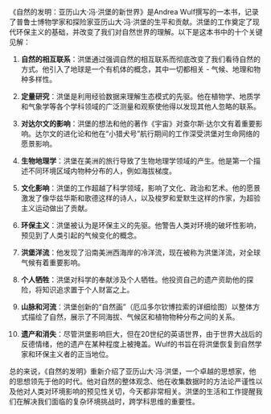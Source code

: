 《自然的发明：亚历山大·冯·洪堡的新世界》是Andrea Wulf撰写的一本书，记录了普鲁士博物学家和探险家亚历山大·冯·洪堡的生平和贡献。洪堡的工作奠定了现代环保主义的基础，并改变了我们对自然世界的理解。以下是这本书中的十个关键见解：

1. **自然的相互联系**：洪堡通过强调自然的相互联系而彻底改变了我们看待自然的方式。他引入了地球是一个有机体的概念，其中一切都相关 - 气候、地理和物种多样性。

2. **定量研究**：洪堡是利用经验数据来理解生态模式的先驱。他在植物学、地质学和气象学等各个学科领域的广泛测量和观察使他得以发现其他人忽略的联系。

3. **对达尔文的影响**：洪堡的想法和他的著作《宇宙》对查尔斯·达尔文有着重要影响。达尔文的进化论和他在“小猎犬号”航行期间的工作深受洪堡对生命网络的愿景影响。

4. **生物地理学**：洪堡在美洲的旅行导致了生物地理学领域的产生。他是第一个描述不同环境区域内物种分布的人，例如海拔梯度。

5. **文化影响**：洪堡的工作超越了科学领域，影响了文化、政治和艺术。他的愿景激发了像华兹华斯和歌德这样的诗人，以及梭罗和爱默生这样的作家，为超验主义运动做出了贡献。

6. **环保主义**：洪堡被认为是环保主义的先驱。他警告人类对环境的破坏性影响，预见到了人类引起的气候变化的概念。

7. **洪堡洋流**：他发现了沿南美洲西海岸的冷洋流，现在被称为洪堡洋流，对全球气候有着重要影响。

8. **个人牺牲**：洪堡对科学的奉献涉及个人牺牲。他投资自己的遗产资助他的探险，将知识追求置于个人财富之上。

9. **山脉和河流**：洪堡创新的“自然画”（厄瓜多尔钦博拉索的详细绘图）以整体方式描绘了自然，展示了不同海拔、气候区和植物物种分布之间的关系。

10. **遗产和消失**：尽管洪堡影响巨大，但在20世纪的英语世界，由于世界大战后的反德情绪，他的遗产在某种程度上被掩盖。Wulf的书旨在将洪堡恢复到自然学家和环保主义者的正当地位。

总的来说，《自然的发明》重新介绍了亚历山大·冯·洪堡，一个卓越的思想家，他的思想领先于他的时代。他对自然的整体观念、他在收集数据时的方法论严谨性以及他对人类对环境影响的预见性关切，今天都非常相关。洪堡的生活和工作提醒我们在解决我们面临的复杂环境挑战时，跨学科思维的重要性。